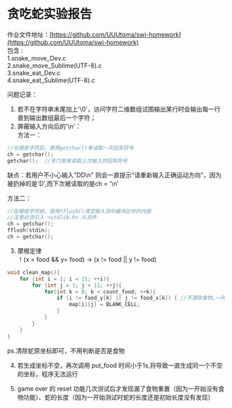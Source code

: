 # 贪吃蛇实验报告
作业文件地址：[https://github.com/UUUtoma/swi-homework](https://github.com/UUUtoma/swi-homework)  
包含 :  
1.snake_move_Dev.c  
2.snake_move_Sublime(UTF-8).c  
3.snake_eat_Dev.c  
4.snake_eat_Sublime(UTF-8).c  


问题记录：
1. 若不在字符串末尾加上'\0'，访问字符二维数组试图输出某行时会输出每一行直到输出数组最后一个字符；  
2. 屏蔽输入方向后的'\n'：  
方法一：
```c
//在接收字符后，使用getchar()来读取一次回车符号
ch = getchar();
getchar();  //专门用来读取上次输入的回车符号
```
缺点：若用户不小心输入"DD\n" 则会一直提示“请重新输入正确运动方向”，因为被扔掉的是'D',而下次被读取的是ch = '\n'

方法二：  
```c
//在接收字符前，使用fflush()清空输入流中缓冲区中的内容
//注意必须引入 <stdlib.h> 头文件
ch = getchar(); 
fflush(stdin); 
ch = getchar();
```

3. 摩根定律  
！(x = food && y= food) -> (x != food || y != food)
```c
void clean_map(){
	for (int i = 1; i < 11; ++i){
		for (int j = 1; j < 11; ++j){
			for(int k = 0; k < count_food; ++k){
				if (i != food_y[k] || j != food_x[k]) { //不清除食物,一开始错写作&&
					map[i][j] = BLANK_CELL;
				}
			}
		}
	}
}
```
ps.清除蛇原坐标即可，不用判断是否是食物

4. 若生成坐标不空，再次调用 put_food 时间小于1s,将导致一直生成同一个不空的坐标，程序无法运行
    
5. game over 的 reset 功能几次测试后才发现漏了食物重置（因为一开始没有食物功能）、蛇的长度（因为一开始测试时蛇的长度还是初始长度没有发现）
